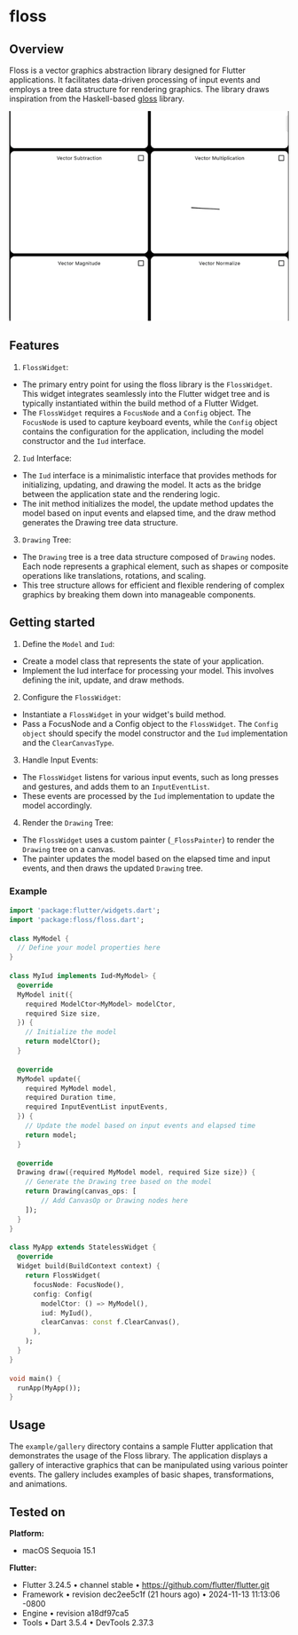 # floss

## Overview
Floss is a vector graphics abstraction library designed for Flutter
applications. It facilitates data-driven processing of input events and employs
a tree data structure for rendering graphics. The library draws inspiration from
the Haskell-based [gloss](https://github.com/benl23x5/gloss) library.

![](example.gif)

## Features
1. `FlossWidget`:
- The primary entry point for using the floss library is the `FlossWidget`. This
  widget integrates seamlessly into the Flutter widget tree and is typically
  instantiated within the build method of a Flutter Widget.
- The `FlossWidget` requires a `FocusNode` and a `Config` object. The
  `FocusNode` is used to capture keyboard events, while the `Config` object
  contains the configuration for the application, including the model
  constructor and the `Iud` interface.

2. `Iud` Interface:
- The `Iud` interface is a minimalistic interface that provides methods for
  initializing, updating, and drawing the model. It acts as the bridge between
  the application state and the rendering logic.
- The init method initializes the model, the update method updates the model
  based on input events and elapsed time, and the draw method generates the
  Drawing tree data structure.

3. `Drawing` Tree:
- The `Drawing` tree is a tree data structure composed of `Drawing` nodes. Each
  node represents a graphical element, such as shapes or composite operations
  like translations, rotations, and scaling.
- This tree structure allows for efficient and flexible rendering of complex
  graphics by breaking them down into manageable components.

## Getting started
1. Define the `Model` and `Iud`:
- Create a model class that represents the state of your application.
- Implement the Iud interface for processing your model. This involves defining
  the init, update, and draw methods.

2. Configure the `FlossWidget`:
- Instantiate a `FlossWidget` in your widget's build method.
- Pass a FocusNode and a Config object to the `FlossWidget`. The `Config object`
  should specify the model constructor and the `Iud` implementation and the
  `ClearCanvasType`.

3. Handle Input Events:
- The `FlossWidget` listens for various input events, such as long presses and
  gestures, and adds them to an `InputEventList`.
- These events are processed by the `Iud` implementation to update the model
  accordingly.

4. Render the `Drawing` Tree:
- The `FlossWidget` uses a custom painter (`_FlossPainter`) to render the
  `Drawing` tree on a canvas.
- The painter updates the model based on the elapsed time and input events, and
  then draws the updated `Drawing` tree.

### Example

```dart
import 'package:flutter/widgets.dart';
import 'package:floss/floss.dart';

class MyModel {
  // Define your model properties here
}

class MyIud implements Iud<MyModel> {
  @override
  MyModel init({
    required ModelCtor<MyModel> modelCtor,
    required Size size,
  }) {
    // Initialize the model
    return modelCtor();
  }

  @override
  MyModel update({
    required MyModel model,
    required Duration time,
    required InputEventList inputEvents,
  }) {
    // Update the model based on input events and elapsed time
    return model;
  }

  @override
  Drawing draw({required MyModel model, required Size size}) {
    // Generate the Drawing tree based on the model
    return Drawing(canvas_ops: [
        // Add CanvasOp or Drawing nodes here
    ]);
  }
}

class MyApp extends StatelessWidget {
  @override
  Widget build(BuildContext context) {
    return FlossWidget(
      focusNode: FocusNode(),
      config: Config(
        modelCtor: () => MyModel(),
        iud: MyIud(),
        clearCanvas: const f.ClearCanvas(),
      ),
    );
  }
}

void main() {
  runApp(MyApp());
}

```

## Usage

The `example/gallery` directory contains a sample Flutter application that
demonstrates the usage of the Floss library. The application displays a gallery
of interactive graphics that can be manipulated using various pointer events.
The gallery includes examples of basic shapes, transformations, and animations.

## Tested on

**Platform:**
- macOS Sequoia 15.1

**Flutter:**
- Flutter 3.24.5 • channel stable • https://github.com/flutter/flutter.git
- Framework • revision dec2ee5c1f (21 hours ago) • 2024-11-13 11:13:06 -0800
- Engine • revision a18df97ca5
- Tools • Dart 3.5.4 • DevTools 2.37.3
